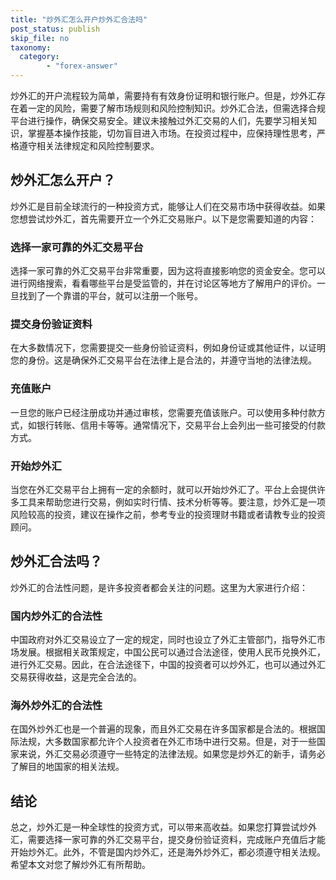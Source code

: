 ```yaml
---
title: "炒外汇怎么开户炒外汇合法吗"
post_status: publish
skip_file: no
taxonomy:
  category:
        - "forex-answer"
---
```


炒外汇的开户流程较为简单，需要持有有效身份证明和银行账户。但是，炒外汇存在着一定的风险，需要了解市场规则和风险控制知识。炒外汇合法，但需选择合规平台进行操作，确保交易安全。建议未接触过外汇交易的人们，先要学习相关知识，掌握基本操作技能，切勿盲目进入市场。在投资过程中，应保持理性思考，严格遵守相关法律规定和风险控制要求。

## 炒外汇怎么开户？

炒外汇是目前全球流行的一种投资方式，能够让人们在交易市场中获得收益。如果您想尝试炒外汇，首先需要开立一个外汇交易账户。以下是您需要知道的内容：

### 选择一家可靠的外汇交易平台

选择一家可靠的外汇交易平台非常重要，因为这将直接影响您的资金安全。您可以进行网络搜索，看看哪些平台是受监管的，并在讨论区等地方了解用户的评价。一旦找到了一个靠谱的平台，就可以注册一个账号。

### 提交身份验证资料

在大多数情况下，您需要提交一些身份验证资料，例如身份证或其他证件，以证明您的身份。这是确保外汇交易平台在法律上是合法的，并遵守当地的法律法规。

### 充值账户

一旦您的账户已经注册成功并通过审核，您需要充值该账户。可以使用多种付款方式，如银行转账、信用卡等等。通常情况下，交易平台上会列出一些可接受的付款方式。

### 开始炒外汇

当您在外汇交易平台上拥有一定的余额时，就可以开始炒外汇了。平台上会提供许多工具来帮助您进行交易，例如实时行情、技术分析等等。要注意，炒外汇是一项风险较高的投资，建议在操作之前，参考专业的投资理财书籍或者请教专业的投资顾问。

## 炒外汇合法吗？

炒外汇的合法性问题，是许多投资者都会关注的问题。这里为大家进行介绍：

### 国内炒外汇的合法性

中国政府对外汇交易设立了一定的规定，同时也设立了外汇主管部门，指导外汇市场发展。根据相关政策规定，中国公民可以通过合法途径，使用人民币兑换外汇，进行外汇交易。因此，在合法途径下，中国的投资者可以炒外汇，也可以通过外汇交易获得收益，这是完全合法的。

### 海外炒外汇的合法性

在国外炒外汇也是一个普遍的现象，而且外汇交易在许多国家都是合法的。根据国际法规，大多数国家都允许个人投资者在外汇市场中进行交易。但是，对于一些国家来说，外汇交易必须遵守一些特定的法律法规。如果您是炒外汇的新手，请务必了解目的地国家的相关法规。

## 结论

总之，炒外汇是一种全球性的投资方式，可以带来高收益。如果您打算尝试炒外汇，需要选择一家可靠的外汇交易平台，提交身份验证资料，完成账户充值后才能开始炒外汇。此外，不管是国内炒外汇，还是海外炒外汇，都必须遵守相关法规。希望本文对您了解炒外汇有所帮助。 
